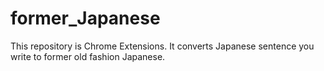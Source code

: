 # former_Japanese

This repository is Chrome Extensions. It converts Japanese sentence you write to former old fashion Japanese.
